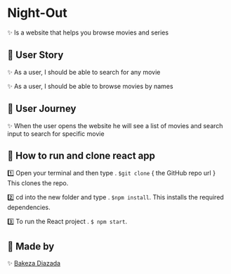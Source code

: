 # Night-Out
✨ Is a website that helps you browse movies and series

## 📍 User Story

✨ As a user, I should be able to search for any movie

✨ As a user, I should be able to browse movies by names


## 📍 User Journey

✨ When the user opens the website he will see a list of movies and search input to search for specific movie

## 📍 How to run and clone react app
1️⃣ Open your terminal and then type . ` $git clone ` { the GitHub repo url } This clones the repo.

2️⃣ cd into the new folder and type . `$npm install`. This installs the required dependencies.

3️⃣ To run the React project . `$ npm start`.


## 📍 Made by

✨ [Bakeza Diazada](https://github.com/Bakeza)
